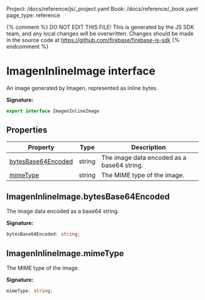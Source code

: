 Project: /docs/reference/js/_project.yaml
Book: /docs/reference/_book.yaml
page_type: reference

{% comment %}
DO NOT EDIT THIS FILE!
This is generated by the JS SDK team, and any local changes will be
overwritten. Changes should be made in the source code at
https://github.com/firebase/firebase-js-sdk
{% endcomment %}

# ImagenInlineImage interface
An image generated by Imagen, represented as inline bytes.

<b>Signature:</b>

```typescript
export interface ImagenInlineImage 
```

## Properties

|  Property | Type | Description |
|  --- | --- | --- |
|  [bytesBase64Encoded](./vertexai.imageninlineimage.md#imageninlineimagebytesbase64encoded) | string | The image data encoded as a base64 string. |
|  [mimeType](./vertexai.imageninlineimage.md#imageninlineimagemimetype) | string | The MIME type of the image. |

## ImagenInlineImage.bytesBase64Encoded

The image data encoded as a base64 string.

<b>Signature:</b>

```typescript
bytesBase64Encoded: string;
```

## ImagenInlineImage.mimeType

The MIME type of the image.

<b>Signature:</b>

```typescript
mimeType: string;
```
